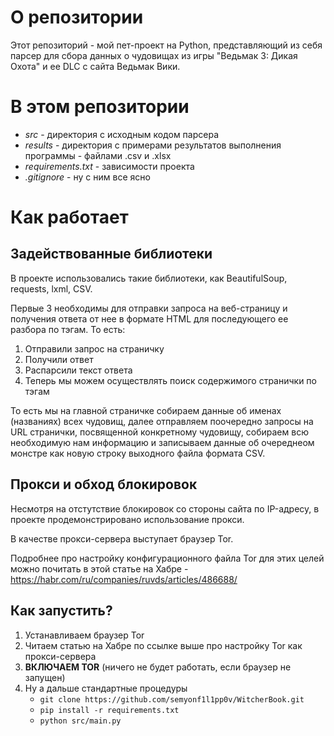 # О репозитории

Этот репозиторий - мой пет-проект на Python, представляющий из себя парсер для сбора данных о чудовищах из игры "Ведьмак 3: Дикая Охота" и ее DLC с сайта Ведьмак Вики.

# В этом репозитории
- *src* - директория с исходным кодом парсера
- *results* - директория с примерами результатов выполнения программы - файлами .csv и .xlsx
- *requirements.txt* - зависимости проекта
- *.gitignore* - ну с ним все ясно

# Как работает 

## Задействованные библиотеки

В проекте использовались такие библиотеки, как BeautifulSoup, requests, lxml, CSV.

Первые 3 необходимы для отправки запроса на веб-страницу и получения ответа от нее в формате HTML для последующего ее разбора по тэгам. То есть:
1. Отправили запрос на страничку
2. Получили ответ
3. Распарсили текст ответа
4. Теперь мы можем осуществлять поиск содержимого странички по тэгам

То есть мы на главной страничке собираем данные об именах (названиях) всех чудовищ, далее отправляем поочередно запросы на URL странички, посвященной конкретному чудовищу, собираем всю необходимую нам информацию и записываем данные об очереднеом монстре как новую строку выходного файла формата CSV.

## Прокси и обход блокировок 

Несмотря на отстутствие блокировок со стороны сайта по IP-адресу, в проекте продемонстрировано использование прокси.

В качестве прокси-сервера выступает браузер Tor. 

Подробнее про настройку конфигурационного файла Tor для этих целей можно почитать в этой статье на Хабре - https://habr.com/ru/companies/ruvds/articles/486688/

## Как запустить?
1. Устанавливаем браузер Tor
2. Читаем статью на Хабре по ссылке выше про настройку Tor как прокси-сервера
3. **ВКЛЮЧАЕМ TOR** (ничего не будет работать, если браузер не запущен)
4. Ну а дальше стандартные процедуры
   - `git clone https://github.com/semyonf1l1pp0v/WitcherBook.git`
   - `pip install -r requirements.txt`
   - `python src/main.py`
